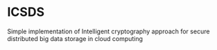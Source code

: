 # ICSDS
Simple implementation of Intelligent cryptography approach for secure distributed big data storage in cloud computing
